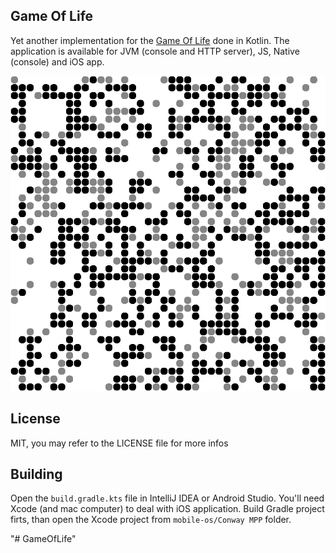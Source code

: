 ## Game Of Life

Yet another implementation for the [Game Of Life](https://en.wikipedia.org/wiki/Conway%27s_Game_of_Life)
done in Kotlin. The application is available for JVM (console and HTTP server), JS, Native (console) and iOS app.


![](example.gif)

## License

MIT, you may refer to the LICENSE file for more infos


## Building

Open the `build.gradle.kts` file in IntelliJ IDEA or Android Studio. You'll need Xcode (and mac computer) to
deal with iOS application. Build Gradle project firts, than open the Xcode project from `mobile-os/Conway MPP` folder.



"# GameOfLife" 
